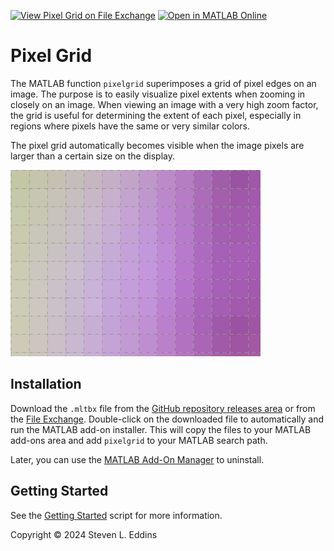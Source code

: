 [![View Pixel Grid on File Exchange](https://www.mathworks.com/matlabcentral/images/matlab-file-exchange.svg)](https://www.mathworks.com/matlabcentral/fileexchange/71622-pixel-grid) [![Open in MATLAB Online](https://www.mathworks.com/images/responsive/global/open-in-matlab-online.svg)](https://matlab.mathworks.com/open/github/v1?repo=eddins/pixelgrid&file=toolbox/gettingStarted.mlx)

# Pixel Grid

The MATLAB function `pixelgrid` superimposes a grid of pixel edges on an image. The purpose is to easily visualize pixel extents when zooming in closely on an image. When viewing an image with a very high zoom factor, the grid is useful for determining the extent of each pixel, especially in regions where pixels have the same or very similar colors.

The pixel grid automatically becomes visible when the image pixels are larger than a certain size on the display.

![screen shot](misc/pixel-grid-screenshot.png)

## Installation

Download the `.mltbx` file from the [GitHub repository releases area](https://github.com/eddins/pixelgrid/releases/) or from the [File Exchange](https://www.mathworks.com/matlabcentral/fileexchange/71622-pixel-grid?s_tid=ta_fx_results). Double-click on the downloaded file to automatically and run the MATLAB add-on installer. This will copy the files to your MATLAB add-ons area and add `pixelgrid` to your MATLAB search path.

Later, you can use the [MATLAB Add-On Manager](https://www.mathworks.com/help/matlab/matlab_env/get-add-ons.html) to uninstall.

## Getting Started

See the [Getting Started](https://www.mathworks.com/matlabcentral/fileexchange/71622-pixel-grid) script for more information.

Copyright &copy; 2024 Steven L. Eddins
